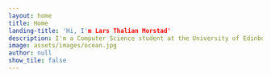 ```yaml
---
layout: home
title: Home
landing-title: 'Hi, I'm Lars Thalian Morstad'
description: I'm a Computer Science student at the University of Edinburgh 
image: assets/images/ocean.jpg
author: null
show_tile: false
---
```

